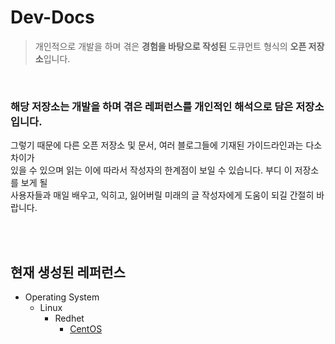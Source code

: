 # Dev-Docs
> 개인적으로 개발을 하며 겪은 **경험을 바탕으로 작성된** 도큐먼트 형식의 **오픈 저장소**입니다.  

<br/>

### 해당 저장소는 개발을 하며 겪은 레퍼런스를 개인적인 해석으로 담은 저장소입니다.  
그렇기 때문에 다른 오픈 저장소 및 문서, 여러 블로그들에 기재된 가이드라인과는 다소 차이가  
있을 수 있으며 읽는 이에 따라서 작성자의 한계점이 보일 수 있습니다. 부디 이 저장소를 보게 될  
사용자들과 매일 배우고, 익히고, 잃어버릴 미래의 글 작성자에게 도움이 되길 간절히 바랍니다.  

<br/>
<br/>

## 현재 생성된 레퍼런스
- Operating System
  - Linux
    - Redhet
      - [CentOS](https://github.com/ionio-dev/Dev-Docs/tree/master/OperatingSystem/Linux/Redhet/CentOS)
